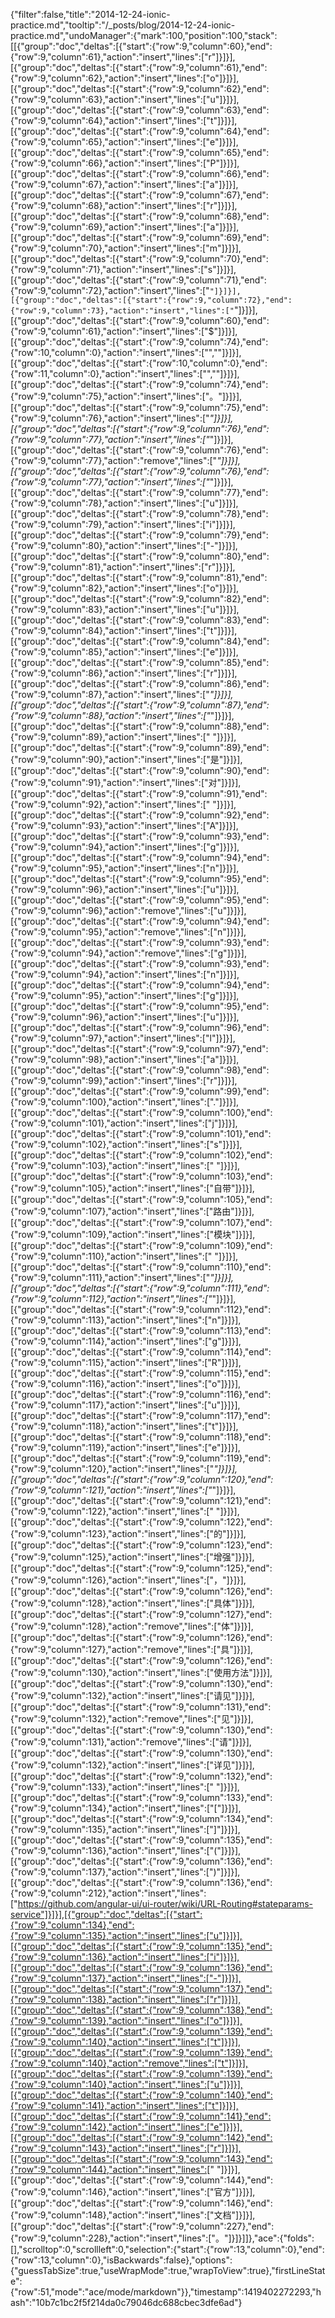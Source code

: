 {"filter":false,"title":"2014-12-24-ionic-practice.md","tooltip":"/_posts/blog/2014-12-24-ionic-practice.md","undoManager":{"mark":100,"position":100,"stack":[[{"group":"doc","deltas":[{"start":{"row":9,"column":60},"end":{"row":9,"column":61},"action":"insert","lines":["r"]}]}],[{"group":"doc","deltas":[{"start":{"row":9,"column":61},"end":{"row":9,"column":62},"action":"insert","lines":["o"]}]}],[{"group":"doc","deltas":[{"start":{"row":9,"column":62},"end":{"row":9,"column":63},"action":"insert","lines":["u"]}]}],[{"group":"doc","deltas":[{"start":{"row":9,"column":63},"end":{"row":9,"column":64},"action":"insert","lines":["t"]}]}],[{"group":"doc","deltas":[{"start":{"row":9,"column":64},"end":{"row":9,"column":65},"action":"insert","lines":["e"]}]}],[{"group":"doc","deltas":[{"start":{"row":9,"column":65},"end":{"row":9,"column":66},"action":"insert","lines":["P"]}]}],[{"group":"doc","deltas":[{"start":{"row":9,"column":66},"end":{"row":9,"column":67},"action":"insert","lines":["a"]}]}],[{"group":"doc","deltas":[{"start":{"row":9,"column":67},"end":{"row":9,"column":68},"action":"insert","lines":["r"]}]}],[{"group":"doc","deltas":[{"start":{"row":9,"column":68},"end":{"row":9,"column":69},"action":"insert","lines":["a"]}]}],[{"group":"doc","deltas":[{"start":{"row":9,"column":69},"end":{"row":9,"column":70},"action":"insert","lines":["m"]}]}],[{"group":"doc","deltas":[{"start":{"row":9,"column":70},"end":{"row":9,"column":71},"action":"insert","lines":["s"]}]}],[{"group":"doc","deltas":[{"start":{"row":9,"column":71},"end":{"row":9,"column":72},"action":"insert","lines":["`"]}]}],[{"group":"doc","deltas":[{"start":{"row":9,"column":72},"end":{"row":9,"column":73},"action":"insert","lines":["`"]}]}],[{"group":"doc","deltas":[{"start":{"row":9,"column":60},"end":{"row":9,"column":61},"action":"insert","lines":["$"]}]}],[{"group":"doc","deltas":[{"start":{"row":9,"column":74},"end":{"row":10,"column":0},"action":"insert","lines":["",""]}]}],[{"group":"doc","deltas":[{"start":{"row":10,"column":0},"end":{"row":11,"column":0},"action":"insert","lines":["",""]}]}],[{"group":"doc","deltas":[{"start":{"row":9,"column":74},"end":{"row":9,"column":75},"action":"insert","lines":["。"]}]}],[{"group":"doc","deltas":[{"start":{"row":9,"column":75},"end":{"row":9,"column":76},"action":"insert","lines":["*"]}]}],[{"group":"doc","deltas":[{"start":{"row":9,"column":76},"end":{"row":9,"column":77},"action":"insert","lines":["*"]}]}],[{"group":"doc","deltas":[{"start":{"row":9,"column":76},"end":{"row":9,"column":77},"action":"remove","lines":["*"]}]}],[{"group":"doc","deltas":[{"start":{"row":9,"column":76},"end":{"row":9,"column":77},"action":"insert","lines":["*"]}]}],[{"group":"doc","deltas":[{"start":{"row":9,"column":77},"end":{"row":9,"column":78},"action":"insert","lines":["u"]}]}],[{"group":"doc","deltas":[{"start":{"row":9,"column":78},"end":{"row":9,"column":79},"action":"insert","lines":["i"]}]}],[{"group":"doc","deltas":[{"start":{"row":9,"column":79},"end":{"row":9,"column":80},"action":"insert","lines":["-"]}]}],[{"group":"doc","deltas":[{"start":{"row":9,"column":80},"end":{"row":9,"column":81},"action":"insert","lines":["r"]}]}],[{"group":"doc","deltas":[{"start":{"row":9,"column":81},"end":{"row":9,"column":82},"action":"insert","lines":["o"]}]}],[{"group":"doc","deltas":[{"start":{"row":9,"column":82},"end":{"row":9,"column":83},"action":"insert","lines":["u"]}]}],[{"group":"doc","deltas":[{"start":{"row":9,"column":83},"end":{"row":9,"column":84},"action":"insert","lines":["t"]}]}],[{"group":"doc","deltas":[{"start":{"row":9,"column":84},"end":{"row":9,"column":85},"action":"insert","lines":["e"]}]}],[{"group":"doc","deltas":[{"start":{"row":9,"column":85},"end":{"row":9,"column":86},"action":"insert","lines":["r"]}]}],[{"group":"doc","deltas":[{"start":{"row":9,"column":86},"end":{"row":9,"column":87},"action":"insert","lines":["*"]}]}],[{"group":"doc","deltas":[{"start":{"row":9,"column":87},"end":{"row":9,"column":88},"action":"insert","lines":["*"]}]}],[{"group":"doc","deltas":[{"start":{"row":9,"column":88},"end":{"row":9,"column":89},"action":"insert","lines":[" "]}]}],[{"group":"doc","deltas":[{"start":{"row":9,"column":89},"end":{"row":9,"column":90},"action":"insert","lines":["是"]}]}],[{"group":"doc","deltas":[{"start":{"row":9,"column":90},"end":{"row":9,"column":91},"action":"insert","lines":["对"]}]}],[{"group":"doc","deltas":[{"start":{"row":9,"column":91},"end":{"row":9,"column":92},"action":"insert","lines":[" "]}]}],[{"group":"doc","deltas":[{"start":{"row":9,"column":92},"end":{"row":9,"column":93},"action":"insert","lines":["A"]}]}],[{"group":"doc","deltas":[{"start":{"row":9,"column":93},"end":{"row":9,"column":94},"action":"insert","lines":["g"]}]}],[{"group":"doc","deltas":[{"start":{"row":9,"column":94},"end":{"row":9,"column":95},"action":"insert","lines":["n"]}]}],[{"group":"doc","deltas":[{"start":{"row":9,"column":95},"end":{"row":9,"column":96},"action":"insert","lines":["u"]}]}],[{"group":"doc","deltas":[{"start":{"row":9,"column":95},"end":{"row":9,"column":96},"action":"remove","lines":["u"]}]}],[{"group":"doc","deltas":[{"start":{"row":9,"column":94},"end":{"row":9,"column":95},"action":"remove","lines":["n"]}]}],[{"group":"doc","deltas":[{"start":{"row":9,"column":93},"end":{"row":9,"column":94},"action":"remove","lines":["g"]}]}],[{"group":"doc","deltas":[{"start":{"row":9,"column":93},"end":{"row":9,"column":94},"action":"insert","lines":["n"]}]}],[{"group":"doc","deltas":[{"start":{"row":9,"column":94},"end":{"row":9,"column":95},"action":"insert","lines":["g"]}]}],[{"group":"doc","deltas":[{"start":{"row":9,"column":95},"end":{"row":9,"column":96},"action":"insert","lines":["u"]}]}],[{"group":"doc","deltas":[{"start":{"row":9,"column":96},"end":{"row":9,"column":97},"action":"insert","lines":["l"]}]}],[{"group":"doc","deltas":[{"start":{"row":9,"column":97},"end":{"row":9,"column":98},"action":"insert","lines":["a"]}]}],[{"group":"doc","deltas":[{"start":{"row":9,"column":98},"end":{"row":9,"column":99},"action":"insert","lines":["r"]}]}],[{"group":"doc","deltas":[{"start":{"row":9,"column":99},"end":{"row":9,"column":100},"action":"insert","lines":["."]}]}],[{"group":"doc","deltas":[{"start":{"row":9,"column":100},"end":{"row":9,"column":101},"action":"insert","lines":["j"]}]}],[{"group":"doc","deltas":[{"start":{"row":9,"column":101},"end":{"row":9,"column":102},"action":"insert","lines":["s"]}]}],[{"group":"doc","deltas":[{"start":{"row":9,"column":102},"end":{"row":9,"column":103},"action":"insert","lines":[" "]}]}],[{"group":"doc","deltas":[{"start":{"row":9,"column":103},"end":{"row":9,"column":105},"action":"insert","lines":["自带"]}]}],[{"group":"doc","deltas":[{"start":{"row":9,"column":105},"end":{"row":9,"column":107},"action":"insert","lines":["路由"]}]}],[{"group":"doc","deltas":[{"start":{"row":9,"column":107},"end":{"row":9,"column":109},"action":"insert","lines":["模块"]}]}],[{"group":"doc","deltas":[{"start":{"row":9,"column":109},"end":{"row":9,"column":110},"action":"insert","lines":[" "]}]}],[{"group":"doc","deltas":[{"start":{"row":9,"column":110},"end":{"row":9,"column":111},"action":"insert","lines":["*"]}]}],[{"group":"doc","deltas":[{"start":{"row":9,"column":111},"end":{"row":9,"column":112},"action":"insert","lines":["*"]}]}],[{"group":"doc","deltas":[{"start":{"row":9,"column":112},"end":{"row":9,"column":113},"action":"insert","lines":["n"]}]}],[{"group":"doc","deltas":[{"start":{"row":9,"column":113},"end":{"row":9,"column":114},"action":"insert","lines":["g"]}]}],[{"group":"doc","deltas":[{"start":{"row":9,"column":114},"end":{"row":9,"column":115},"action":"insert","lines":["R"]}]}],[{"group":"doc","deltas":[{"start":{"row":9,"column":115},"end":{"row":9,"column":116},"action":"insert","lines":["o"]}]}],[{"group":"doc","deltas":[{"start":{"row":9,"column":116},"end":{"row":9,"column":117},"action":"insert","lines":["u"]}]}],[{"group":"doc","deltas":[{"start":{"row":9,"column":117},"end":{"row":9,"column":118},"action":"insert","lines":["t"]}]}],[{"group":"doc","deltas":[{"start":{"row":9,"column":118},"end":{"row":9,"column":119},"action":"insert","lines":["e"]}]}],[{"group":"doc","deltas":[{"start":{"row":9,"column":119},"end":{"row":9,"column":120},"action":"insert","lines":["*"]}]}],[{"group":"doc","deltas":[{"start":{"row":9,"column":120},"end":{"row":9,"column":121},"action":"insert","lines":["*"]}]}],[{"group":"doc","deltas":[{"start":{"row":9,"column":121},"end":{"row":9,"column":122},"action":"insert","lines":[" "]}]}],[{"group":"doc","deltas":[{"start":{"row":9,"column":122},"end":{"row":9,"column":123},"action":"insert","lines":["的"]}]}],[{"group":"doc","deltas":[{"start":{"row":9,"column":123},"end":{"row":9,"column":125},"action":"insert","lines":["增强"]}]}],[{"group":"doc","deltas":[{"start":{"row":9,"column":125},"end":{"row":9,"column":126},"action":"insert","lines":["，"]}]}],[{"group":"doc","deltas":[{"start":{"row":9,"column":126},"end":{"row":9,"column":128},"action":"insert","lines":["具体"]}]}],[{"group":"doc","deltas":[{"start":{"row":9,"column":127},"end":{"row":9,"column":128},"action":"remove","lines":["体"]}]}],[{"group":"doc","deltas":[{"start":{"row":9,"column":126},"end":{"row":9,"column":127},"action":"remove","lines":["具"]}]}],[{"group":"doc","deltas":[{"start":{"row":9,"column":126},"end":{"row":9,"column":130},"action":"insert","lines":["使用方法"]}]}],[{"group":"doc","deltas":[{"start":{"row":9,"column":130},"end":{"row":9,"column":132},"action":"insert","lines":["请见"]}]}],[{"group":"doc","deltas":[{"start":{"row":9,"column":131},"end":{"row":9,"column":132},"action":"remove","lines":["见"]}]}],[{"group":"doc","deltas":[{"start":{"row":9,"column":130},"end":{"row":9,"column":131},"action":"remove","lines":["请"]}]}],[{"group":"doc","deltas":[{"start":{"row":9,"column":130},"end":{"row":9,"column":132},"action":"insert","lines":["详见"]}]}],[{"group":"doc","deltas":[{"start":{"row":9,"column":132},"end":{"row":9,"column":133},"action":"insert","lines":[" "]}]}],[{"group":"doc","deltas":[{"start":{"row":9,"column":133},"end":{"row":9,"column":134},"action":"insert","lines":["["]}]}],[{"group":"doc","deltas":[{"start":{"row":9,"column":134},"end":{"row":9,"column":135},"action":"insert","lines":["]"]}]}],[{"group":"doc","deltas":[{"start":{"row":9,"column":135},"end":{"row":9,"column":136},"action":"insert","lines":["("]}]}],[{"group":"doc","deltas":[{"start":{"row":9,"column":136},"end":{"row":9,"column":137},"action":"insert","lines":[")"]}]}],[{"group":"doc","deltas":[{"start":{"row":9,"column":136},"end":{"row":9,"column":212},"action":"insert","lines":["https://github.com/angular-ui/ui-router/wiki/URL-Routing#stateparams-service"]}]}],[{"group":"doc","deltas":[{"start":{"row":9,"column":134},"end":{"row":9,"column":135},"action":"insert","lines":["u"]}]}],[{"group":"doc","deltas":[{"start":{"row":9,"column":135},"end":{"row":9,"column":136},"action":"insert","lines":["i"]}]}],[{"group":"doc","deltas":[{"start":{"row":9,"column":136},"end":{"row":9,"column":137},"action":"insert","lines":["-"]}]}],[{"group":"doc","deltas":[{"start":{"row":9,"column":137},"end":{"row":9,"column":138},"action":"insert","lines":["r"]}]}],[{"group":"doc","deltas":[{"start":{"row":9,"column":138},"end":{"row":9,"column":139},"action":"insert","lines":["o"]}]}],[{"group":"doc","deltas":[{"start":{"row":9,"column":139},"end":{"row":9,"column":140},"action":"insert","lines":["t"]}]}],[{"group":"doc","deltas":[{"start":{"row":9,"column":139},"end":{"row":9,"column":140},"action":"remove","lines":["t"]}]}],[{"group":"doc","deltas":[{"start":{"row":9,"column":139},"end":{"row":9,"column":140},"action":"insert","lines":["u"]}]}],[{"group":"doc","deltas":[{"start":{"row":9,"column":140},"end":{"row":9,"column":141},"action":"insert","lines":["t"]}]}],[{"group":"doc","deltas":[{"start":{"row":9,"column":141},"end":{"row":9,"column":142},"action":"insert","lines":["e"]}]}],[{"group":"doc","deltas":[{"start":{"row":9,"column":142},"end":{"row":9,"column":143},"action":"insert","lines":["r"]}]}],[{"group":"doc","deltas":[{"start":{"row":9,"column":143},"end":{"row":9,"column":144},"action":"insert","lines":[" "]}]}],[{"group":"doc","deltas":[{"start":{"row":9,"column":144},"end":{"row":9,"column":146},"action":"insert","lines":["官方"]}]}],[{"group":"doc","deltas":[{"start":{"row":9,"column":146},"end":{"row":9,"column":148},"action":"insert","lines":["文档"]}]}],[{"group":"doc","deltas":[{"start":{"row":9,"column":227},"end":{"row":9,"column":228},"action":"insert","lines":["。"]}]}]]},"ace":{"folds":[],"scrolltop":0,"scrollleft":0,"selection":{"start":{"row":13,"column":0},"end":{"row":13,"column":0},"isBackwards":false},"options":{"guessTabSize":true,"useWrapMode":true,"wrapToView":true},"firstLineState":{"row":51,"mode":"ace/mode/markdown"}},"timestamp":1419402272293,"hash":"10b7c1bc2f5f214da0c79046dc688cbec3dfe6ad"}